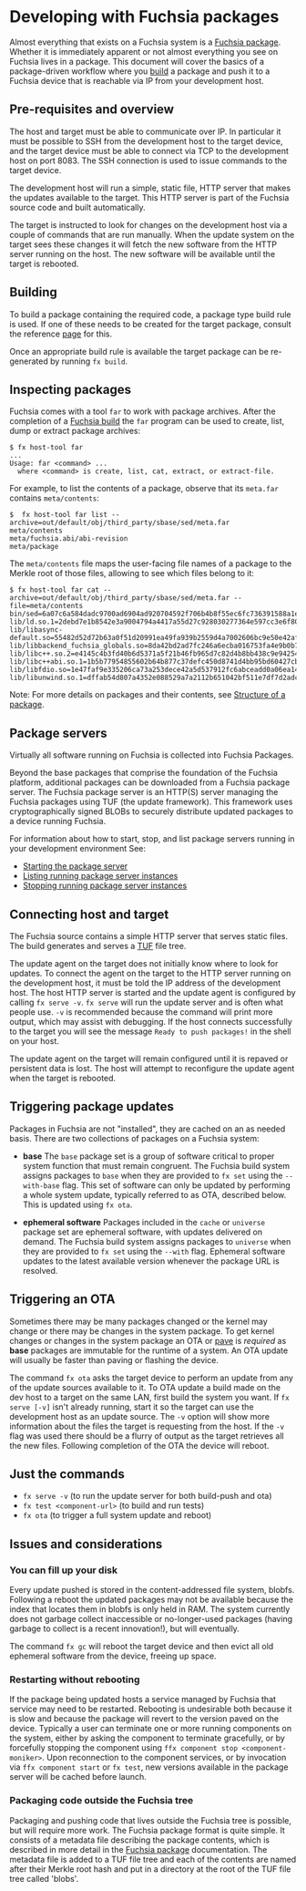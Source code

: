 # Developing with Fuchsia packages

Almost everything that exists on a Fuchsia system is a [Fuchsia package][pkg-struct].
Whether it is immediately apparent or not almost everything you see on
Fuchsia lives in a package. This document will cover the basics of a
package-driven workflow where you [build][pkg-doc] a package and push it to a
Fuchsia device that is reachable via IP from your development host.

## Pre-requisites and overview

The host and target must be able to communicate over IP. In particular
it must be possible to SSH from the development host to the target device, and
the target device must be able to connect via TCP to the development host on
port 8083. The SSH connection is used to issue commands to the target device.

The development host will run a simple, static file, HTTP server that makes the
updates available to the target. This HTTP server is part of the Fuchsia source
code and built automatically.

The target is instructed to look for changes on the development host via a
couple of commands that are run manually. When the update system on the target
sees these changes it will fetch the new software from the HTTP server running
on the host. The new software will be available until the target is rebooted.

## Building

<!-- TODO(jmatt): improve to talk about wider variety of build options -->

To build a package containing the required code, a package type build rule is
used. If one of these needs to be created for the target package, consult the
reference [page][pkg-doc] for this.

Once an appropriate build rule is available the target package can be
re-generated by running `fx build`.

## Inspecting packages

Fuchsia comes with a tool `far` to work with package archives. After the
completion of a [Fuchsia build][fuchsia-build] the `far` program can be used to
create, list, dump or extract package archives:

```
$ fx host-tool far
...
Usage: far <command> ...
  where <command> is create, list, cat, extract, or extract-file.
```

For example, to list the contents of a package, observe that its `meta.far`
contains `meta/contents`:

```
$  fx host-tool far list --archive=out/default/obj/third_party/sbase/sed/meta.far
meta/contents
meta/fuchsia.abi/abi-revision
meta/package
```

The `meta/contents` file maps the user-facing file names of a package to the
Merkle root of those files, allowing to see which files belong to it:

```
$ fx host-tool far cat --archive=out/default/obj/third_party/sbase/sed/meta.far --file=meta/contents
bin/sed=6a07c6a584dadc9700ad6904ad920704592f706b4b8f55ec6fc736391588a1ef
lib/ld.so.1=2debd7e1b8542e3a9004794a4417a55d27c928030277364e597cc3e6f80f5407
lib/libasync-default.so=55482d52d72b63a0f51d20991ea49fa939b2559d4a7002606bc9e50e42af64e4
lib/libbackend_fuchsia_globals.so=8da42bd2ad7fc246a6ecba016753fa4e9b0b7f6c685e22da4de997888fd18b06
lib/libc++.so.2=e4145c4b3fd40b6d5371a5f21b46fb965d7c82d4b8bb438c9e94254ea58d8cba
lib/libc++abi.so.1=1b5b77954855602b64b877c37defc450d8741d4bb95bd60427cbf234561090e2
lib/libfdio.so=1e47faf9e335206ca73a253dece42a5d537912fc6abceadd0a06ea1462aa8e33
lib/libunwind.so.1=dffab54d807a4352e088529a7a2112b651042bf511e7df7d2adca40aaec77c86
```

Note: For more details on packages and their contents, see [Structure of a package][pkg-struct].

## Package servers

Virtually all software running on Fuchsia is collected into Fuchsia Packages.

Beyond the base packages that comprise the foundation of the Fuchsia platform,
additional packages can be downloaded from a Fuchsia package server. The Fuchsia
package server is an HTTP(S) server managing the Fuchsia packages using TUF (the
update framework). This framework uses cryptographically signed BLOBs to
securely distribute updated packages to a device running Fuchsia.

For information about how to start, stop, and list package servers running
in your development environment See:

* [Starting the package server](/docs/concepts/packages/package_server_start.md)
* [Listing running package server instances](/docs/concepts/packages/package_server_list.md)
* [Stopping running package server instances](/docs/concepts/packages/package_server_stop.md)

## Connecting host and target

The Fuchsia source contains a simple HTTP server that serves static files. The
build generates and serves a [TUF][TUF-home] file tree.

The update agent on the target does not initially know where to look for
updates. To connect the agent on the target to the HTTP server running on the
development host, it must be told the IP address of the development host.  The
host HTTP server is started and the update agent is configured by calling `fx
serve -v`.  `fx serve` will run the update server and is often what people use.
`-v` is recommended because the command will print more output, which may assist
with debugging. If the host connects successfully to the target you will see the
message `Ready to push packages!` in the shell on your host.

The update agent on the target will remain configured until it is repaved or
persistent data is lost. The host will attempt to reconfigure the update agent
when the target is rebooted.

## Triggering package updates

Packages in Fuchsia are not "installed", they are cached on an as needed
basis. There are two collections of packages on a Fuchsia system:

* **base** The `base` package set is a group of software critical to proper
  system function that must remain congruent. The Fuchsia build system
  assigns packages to `base` when they are provided to `fx set` using the
  `--with-base` flag.
  This set of software can only be updated by performing a whole system update,
  typically referred to as OTA, described below. This is updated using `fx ota`.

* **ephemeral software** Packages included in the `cache` or `universe` package
  set are ephemeral software, with updates delivered on demand. The Fuchsia
  build system assigns packages to `universe` when they are provided to `fx set`
  using the `--with` flag.
  Ephemeral software updates to the latest available version whenever the
  package URL is resolved.

## Triggering an OTA

Sometimes there may be many packages changed or the kernel may change or there
may be changes in the system package. To get kernel changes or changes in the
system package an OTA or [pave][paver] is *required* as **base** packages are
immutable for the runtime of a system. An OTA update will usually be faster
than paving or flashing the device.

The command `fx ota` asks the target device to perform an update from any of
the update sources available to it. To OTA update a build made on the dev host to
a  target on the same LAN, first build the system you want. If `fx serve [-v]`
isn't already running, start it so the target can use the development host as an
update source. The `-v` option will show more information about the files the
target is requesting from the host. If the `-v` flag was used there should
be a flurry of output as the target retrieves all the new files. Following
completion of the OTA the device will reboot.

## Just the commands

* `fx serve -v` (to run the update server for both build-push and ota)
* `fx test <component-url>` (to build and run tests)
* `fx ota` (to trigger a full system update and reboot)

## Issues and considerations

### You can fill up your disk

Every update pushed is stored in the content-addressed file system, blobfs.
Following a reboot the updated packages may not be available because the index
that locates them in blobfs is only held in RAM. The system currently does not
garbage collect inaccessible or no-longer-used packages (having garbage to
collect is a recent innovation!), but will eventually.

The command `fx gc` will reboot the target device and then evict all old
ephemeral software from the device, freeing up space.

### Restarting without rebooting

If the package being updated hosts a service managed by Fuchsia that service
may need to be restarted. Rebooting is undesirable both because it is slow and
because the package will revert to the version paved on the device. Typically
a user can terminate one or more running components on the system, either by
asking the component to terminate gracefully, or by forcefully stopping the
component using `ffx component stop <component-moniker>`. Upon reconnection to
the component services, or by invocation via `ffx component start` or `fx test`,
new versions available in the package server will be cached before launch.

### Packaging code outside the Fuchsia tree

Packaging and pushing code that lives outside the Fuchsia tree is possible, but
will require more work. The Fuchsia package format is quite simple. It consists
of a metadata file describing the package contents, which is described in more
detail in the [Fuchsia package][pkg-struct] documentation. The metadata file is
added to a TUF file tree and each of the contents are named after their Merkle
root hash and put in a directory at the root of the TUF file tree called 'blobs'.

[pkg-struct]: /docs/concepts/packages/package.md#structure-of-a-package "Package structure"
[TUF-home]: https://theupdateframework.github.io "TUF Homepage"
[pkg-doc]: /docs/development/build/build_system/fuchsia_build_system_overview.md "Build overview"
[paver]: /docs/development/build/fx.md#what-is-paving "Fuchsia paving"
[fuchsia-build]: /docs/get-started/learn/build/build-system.md "Build system"
